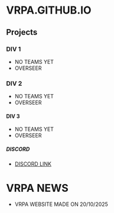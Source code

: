 # VRPA.GITHUB.IO

## Projects
### DIV 1
- NO TEAMS YET
- OVERSEER

### DIV 2
- NO TEAMS YET
- OVERSEER

#### DIV 3
- NO TEAMS YET
- OVERSEER

##### DISCORD
- [DISCORD LINK](https://discord.gg/SV63XuSTY)

# VRPA NEWS
- VRPA WEBSITE MADE ON 20/10/2025

